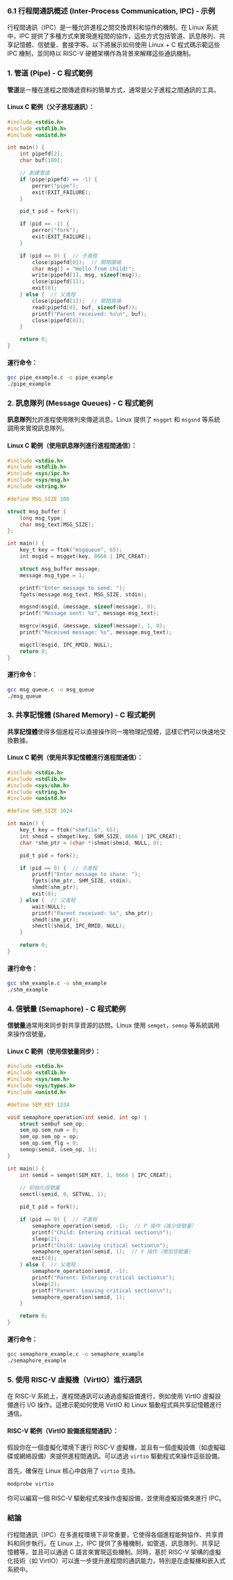 ### 6.1 行程間通訊概述 (Inter-Process Communication, IPC) - 示例

行程間通訊（IPC）是一種允許進程之間交換資料和協作的機制。在 Linux 系統中，IPC 提供了多種方式來實現進程間的協作，這些方式包括管道、訊息隊列、共享記憶體、信號量、套接字等。以下將展示如何使用 Linux + C 程式碼示範這些 IPC 機制，並同時以 RISC-V 硬體架構作為背景來解釋這些通訊機制。

### 1. 管道 (Pipe) - C 程式範例

**管道**是一種在進程之間傳遞資料的簡單方式，通常是父子進程之間通訊的工具。

#### Linux C 範例（父子進程通訊）：

```c
#include <stdio.h>
#include <stdlib.h>
#include <unistd.h>

int main() {
    int pipefd[2];
    char buf[100];

    // 創建管道
    if (pipe(pipefd) == -1) {
        perror("pipe");
        exit(EXIT_FAILURE);
    }

    pid_t pid = fork();

    if (pid == -1) {
        perror("fork");
        exit(EXIT_FAILURE);
    }

    if (pid == 0) {  // 子進程
        close(pipefd[0]);  // 關閉讀端
        char msg[] = "Hello from child!";
        write(pipefd[1], msg, sizeof(msg));
        close(pipefd[1]);
        exit(0);
    } else {  // 父進程
        close(pipefd[1]);  // 關閉寫端
        read(pipefd[0], buf, sizeof(buf));
        printf("Parent received: %s\n", buf);
        close(pipefd[0]);
    }

    return 0;
}
```

#### 運行命令：
```bash
gcc pipe_example.c -o pipe_example
./pipe_example
```

### 2. 訊息隊列 (Message Queues) - C 程式範例

**訊息隊列**允許進程使用隊列來傳遞消息。Linux 提供了 `msgget` 和 `msgsnd` 等系統調用來實現訊息隊列。

#### Linux C 範例（使用訊息隊列進行進程間通信）：

```c
#include <stdio.h>
#include <stdlib.h>
#include <sys/ipc.h>
#include <sys/msg.h>
#include <string.h>

#define MSG_SIZE 100

struct msg_buffer {
    long msg_type;
    char msg_text[MSG_SIZE];
};

int main() {
    key_t key = ftok("msgqueue", 65);
    int msgid = msgget(key, 0666 | IPC_CREAT);

    struct msg_buffer message;
    message.msg_type = 1;

    printf("Enter message to send: ");
    fgets(message.msg_text, MSG_SIZE, stdin);

    msgsnd(msgid, &message, sizeof(message), 0);
    printf("Message sent: %s", message.msg_text);

    msgrcv(msgid, &message, sizeof(message), 1, 0);
    printf("Received message: %s", message.msg_text);

    msgctl(msgid, IPC_RMID, NULL);
    return 0;
}
```

#### 運行命令：
```bash
gcc msg_queue.c -o msg_queue
./msg_queue
```

### 3. 共享記憶體 (Shared Memory) - C 程式範例

**共享記憶體**使得多個進程可以直接操作同一塊物理記憶體，這樣它們可以快速地交換數據。

#### Linux C 範例（使用共享記憶體進行進程間通信）：

```c
#include <stdio.h>
#include <stdlib.h>
#include <sys/shm.h>
#include <string.h>
#include <unistd.h>

#define SHM_SIZE 1024

int main() {
    key_t key = ftok("shmfile", 65);
    int shmid = shmget(key, SHM_SIZE, 0666 | IPC_CREAT);
    char *shm_ptr = (char *)shmat(shmid, NULL, 0);

    pid_t pid = fork();

    if (pid == 0) {  // 子進程
        printf("Enter message to share: ");
        fgets(shm_ptr, SHM_SIZE, stdin);
        shmdt(shm_ptr);
        exit(0);
    } else {  // 父進程
        wait(NULL);
        printf("Parent received: %s", shm_ptr);
        shmdt(shm_ptr);
        shmctl(shmid, IPC_RMID, NULL);
    }

    return 0;
}
```

#### 運行命令：
```bash
gcc shm_example.c -o shm_example
./shm_example
```

### 4. 信號量 (Semaphore) - C 程式範例

**信號量**通常用來同步對共享資源的訪問。Linux 使用 `semget`，`semop` 等系統調用來操作信號量。

#### Linux C 範例（使用信號量同步）：

```c
#include <stdio.h>
#include <stdlib.h>
#include <sys/sem.h>
#include <sys/types.h>
#include <unistd.h>

#define SEM_KEY 1234

void semaphore_operation(int semid, int op) {
    struct sembuf sem_op;
    sem_op.sem_num = 0;
    sem_op.sem_op = op;
    sem_op.sem_flg = 0;
    semop(semid, &sem_op, 1);
}

int main() {
    int semid = semget(SEM_KEY, 1, 0666 | IPC_CREAT);
    
    // 初始化信號量
    semctl(semid, 0, SETVAL, 1);

    pid_t pid = fork();

    if (pid == 0) {  // 子進程
        semaphore_operation(semid, -1);  // P 操作（減少信號量）
        printf("Child: Entering critical section\n");
        sleep(2);
        printf("Child: Leaving critical section\n");
        semaphore_operation(semid, 1);  // V 操作（增加信號量）
        exit(0);
    } else {  // 父進程
        semaphore_operation(semid, -1);
        printf("Parent: Entering critical section\n");
        sleep(2);
        printf("Parent: Leaving critical section\n");
        semaphore_operation(semid, 1);
    }

    return 0;
}
```

#### 運行命令：
```bash
gcc semaphore_example.c -o semaphore_example
./semaphore_example
```

### 5. 使用 RISC-V 虛擬機（VirtIO）進行通訊

在 RISC-V 系統上，進程間通訊可以通過虛擬設備進行，例如使用 VirtIO 虛擬設備進行 I/O 操作。這裡示範如何使用 VirtIO 和 Linux 驅動程式與共享記憶體進行通信。

#### RISC-V 範例（VirtIO 設備進程間通訊）：

假設你在一個虛擬化環境下運行 RISC-V 虛擬機，並且有一個虛擬設備（如虛擬磁碟或網絡設備）來提供進程間通訊。可以透過 `virtio` 驅動程式來操作這些設備。

首先，確保在 Linux 核心中啟用了 `virtio` 支持。

```bash
modprobe virtio
```

你可以編寫一個 RISC-V 驅動程式來操作虛擬設備，並使用虛擬設備來進行 IPC。

### 結論

行程間通訊（IPC）在多進程環境下非常重要，它使得各個進程能夠協作、共享資料和同步執行。在 Linux 上，IPC 提供了多種機制，如管道、訊息隊列、共享記憶體等，並且可以通過 C 語言來實現這些機制。同時，基於 RISC-V 架構的虛擬化技術（如 VirtIO）可以進一步提升進程間的通訊能力，特別是在虛擬機和嵌入式系統中。